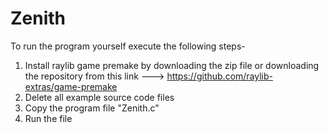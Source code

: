 # Zenith
To run the program yourself execute the following steps-
1. Install raylib game premake by downloading the zip file or downloading the repository from this link ---> https://github.com/raylib-extras/game-premake
2. Delete all example source code files
3. Copy the program file "Zenith.c"
4. Run the file
